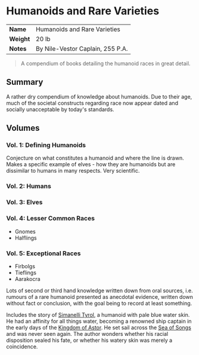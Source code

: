 # Humanoids and Rare Varieties

|||
| --- | --- |
| **Name** | Humanoids and Rare Varieties | item.2
| **Weight** | 20 lb |
| **Notes** | By Nile-Vestor Caplain, 255 P.A. |

> A compendium of books detailing the humanoid races in great detail.

## Summary

A rather dry compendium of knowledge about humanoids. Due to their age, much of the societal constructs regarding race now appear dated and socially unacceptable by today's standards.

## Volumes

### Vol. 1: Defining Humanoids

Conjecture on what constitutes a humanoid and where the line is drawn. Makes a specific example of elves - how they are humanoids but are dissimilar to humans in many respects. Very scientific.

### Vol. 2: Humans

### Vol. 3: Elves

### Vol. 4: Lesser Common Races

- Gnomes
- Halflings

### Vol. 5: Exceptional Races

- Firbolgs
- Tieflings
- Aarakocra

Lots of second or third hand knowledge written down from oral sources, i.e. rumours of a rare humanoid presented as anecdotal evidence, written down without fact or conclusion, with the goal being to record at least something.

Includes the story of [Simanelli Tyrol](../../characters/simanelli-tyrol.md), a humanoid with pale blue water skin. He had an affinity for all things water, becoming a renowned ship captain in the early days of the [Kingdom of Astor](../../civilisations/kingdom-of-astor/kingdom-of-astor.md). He set sail across the [Sea of Songs](../../places/seas/sea-of-songs.md) and was never seen again. The author wonders whether his racial disposition sealed his fate, or whether his watery skin was merely a coincidence.
